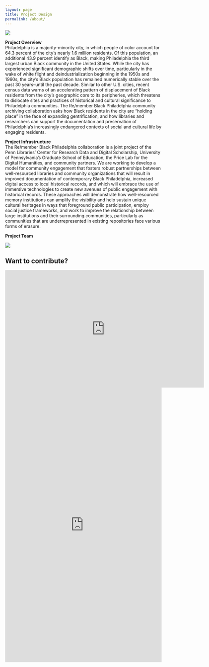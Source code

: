 ```yaml
---
layout: page
title: Project Design
permalink: /about/
---
```


<a href="{{ '/img/projectdesign.png' | absolute_url }}">
  <img src="{{ '/img/projectdesign.png' | absolute_url }}"/>
</a>

**Project Overview**   
Philadelphia is a majority-minority city, in which people of color account for 64.3 percent of the city’s nearly 1.6 million residents. Of this population, an additional 43.9 percent identify as Black, making Philadelphia the third largest urban Black community in the United States. While the city has experienced significant demographic shifts over time, particularly in the wake of white flight and deindustrialization beginning in the 1950s and 1960s, the city’s Black population has remained numerically stable over the past 30 years–until the past decade. Similar to other U.S. cities, recent census data warns of an accelerating pattern of displacement of Black residents from the city’s geographic core to its peripheries, which threatens to dislocate sites and practices of historical and cultural significance to Philadelphia communities. The Re/member Black Philadelphia community archiving collaboration asks how Black residents in the city are “holding place” in the face of expanding gentrification, and how libraries and researchers can support the documentation and preservation of Philadelphia’s increasingly endangered contexts of social and cultural life by engaging residents.


**Project Infrastructure**  
The Re/member Black Philadelphia collaboration is a joint project of the Penn Libraries’ Center for Research Data and Digital Scholarship, University of Pennsylvania’s Graduate School of Education, the Price Lab for the Digital Humanities, and community partners. We are working to develop a model for community engagement that fosters robust partnerships between well-resourced libraries and community organizations that will result in improved documentation of contemporary Black Philadelphia, increased digital access to local historical records, and which will embrace the use of immersive technologies to create new avenues of public engagement with historical records. These approaches will demonstrate how well-resourced memory institutions can amplify the visibility and help sustain unique cultural heritages in ways that foreground public participation, employ social justice frameworks, and work to improve the relationship between large institutions and their surrounding communities, particularly as communities that are underrepresented in existing repositories face various forms of erasure.

**Project Team**

<a href="{{ '/img/rbpteam.png' | absolute_url }}">
  <img src="{{ '/img/rbpteam.png' | absolute_url }}"/>
</a>

## Want to contribute?

<iframe src="https://docs.google.com/forms/d/e/1FAIpQLSe_pM2GXP0cjg1gb7EY2xQ9_fXBcjPWql5LKIb6cJ5UbJxlGA/viewform?embedded=true" width="640" height="378" frameborder="0" marginheight="0" marginwidth="0">Loading…</iframe>

<style>.forms-studio{position:relative;padding-bottom:56.25%;overflow:hidden;width:100%;height:600px;}.forms-studio iframe{position:absolute;top:0;left:0;width:100%;height:100%;border:0;}</style><div class='forms-studio'><iframe src='https://script.google.com/macros/s/AKfycbxnYJyN1aLZnz9_u5k3xx4wIDJeuIm_YX8xzAIrbQsfAeZLsjhC/exec'></iframe></div>
